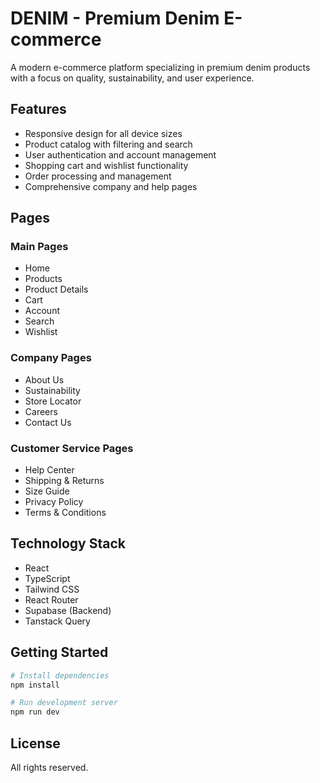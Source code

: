 
# DENIM - Premium Denim E-commerce

A modern e-commerce platform specializing in premium denim products with a focus on quality, sustainability, and user experience.

## Features

- Responsive design for all device sizes
- Product catalog with filtering and search
- User authentication and account management
- Shopping cart and wishlist functionality
- Order processing and management
- Comprehensive company and help pages

## Pages

### Main Pages
- Home
- Products
- Product Details
- Cart
- Account
- Search
- Wishlist

### Company Pages
- About Us
- Sustainability
- Store Locator
- Careers
- Contact Us

### Customer Service Pages
- Help Center
- Shipping & Returns
- Size Guide
- Privacy Policy
- Terms & Conditions

## Technology Stack

- React
- TypeScript
- Tailwind CSS
- React Router
- Supabase (Backend)
- Tanstack Query

## Getting Started

```bash
# Install dependencies
npm install

# Run development server
npm run dev
```

## License

All rights reserved.
